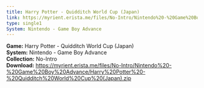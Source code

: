 ```yaml
---
title: Harry Potter - Quidditch World Cup (Japan)
link: https://myrient.erista.me/files/No-Intro/Nintendo%20-%20Game%20Boy%20Advance/Harry%20Potter%20-%20Quidditch%20World%20Cup%20(Japan).zip
type: single1
System: Nintendo - Game Boy Advance
---
```

<b>Game:</b> Harry Potter - Quidditch World Cup (Japan)<br>
<b>System:</b> Nintendo - Game Boy Advance<br>
<b>Collection:</b> No-Intro<br>
<b>Download:</b> https://myrient.erista.me/files/No-Intro/Nintendo%20-%20Game%20Boy%20Advance/Harry%20Potter%20-%20Quidditch%20World%20Cup%20(Japan).zip